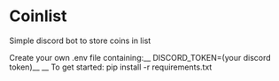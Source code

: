 # Coinlist
Simple discord bot to store coins in list

Create your own .env file containing:__
DISCORD_TOKEN=(your discord token)__
__
To get started: pip install -r requirements.txt

